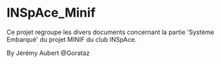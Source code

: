 # INSpAce_Minif

Ce projet regroupe les divers documents concernant la partie 'Système Embarqué' du projet MINIF du club INSpAce.

By Jérémy Aubert @Gorataz
